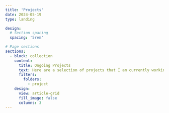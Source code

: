 ```yaml
---
title: 'Projects'
date: 2024-05-19
type: landing

design:
  # Section spacing
  spacing: '5rem'

# Page sections
sections:
  - block: collection
    content:
      title: Ongoing Projects
      text: Here are a selection of projects that I am currently working on.
      filters:
        folders:
          - project
    design:
      view: article-grid
      fill_image: false
      columns: 3
---
```

